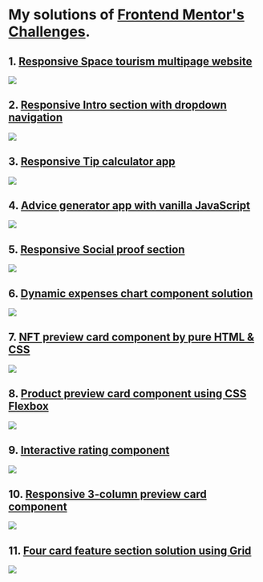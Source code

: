 # My solutions of [Frontend Mentor's Challenges](https://www.frontendmentor.io/challenges).

## 1. [Responsive Space tourism multipage website](https://frontend-mentor-challenges-prantik.netlify.app/space-tourism-website/)
![](./space-tourism-website/screenshots/ss-desktop-home.png)

## 2. [Responsive Intro section with dropdown navigation](https://frontend-mentor-challenges-prantik.netlify.app/intro-section-with-dropdown-navigation/)
![](./intro-section-with-dropdown-navigation/screenshots/ss-desktop.png)

## 3. [Responsive Tip calculator app](https://frontend-mentor-challenges-prantik.netlify.app/tip-calculator-app/)
![](./tip-calculator-app/screenshots/ss-desktop-completed.png)

## 4. [Advice generator app with vanilla JavaScript](https://frontend-mentor-challenges-prantik.netlify.app/advice-generator-app/)
![](./advice-generator-app/screenshots/ss-desktop.png)

## 5. [Responsive Social proof section](https://frontend-mentor-challenges-prantik.netlify.app/social-proof-section/)
![](./social-proof-section/screenshots/ss-desktop.png)

## 6. [Dynamic expenses chart component solution](https://frontend-mentor-challenges-prantik.netlify.app/expenses-chart-component/)
![](./expenses-chart-component/screenshots/ss-desktop.png)

## 7. [NFT preview card component by pure HTML & CSS](https://frontend-mentor-challenges-prantik.netlify.app/nft-preview-card-component-main)
![](./nft-preview-card-component-main/screenshots/ss-desktop.png)

## 8. [Product preview card component using CSS Flexbox](https://frontend-mentor-challenges-prantik.netlify.app/product-preview-card-component)
![](./product-preview-card-component/screenshots/screenshot-desktop-view.png)

## 9. [Interactive rating component](https://frontend-mentor-challenges-prantik.netlify.app/interactive-rating-component)
![](./interactive-rating-component/screenshots/ss-desktop-rating-state.png)

## 10. [Responsive 3-column preview card component](https://frontend-mentor-challenges-prantik.netlify.app/3-column-preview-card-component)
![](./3-column-preview-card-component/screenshots/ss-desktop.png)

## 11. [Four card feature section solution using Grid](https://frontend-mentor-challenges-prantik.netlify.app/four-card-feature-section/)
![](./four-card-feature-section/screenshots/ss-desktop.png)
